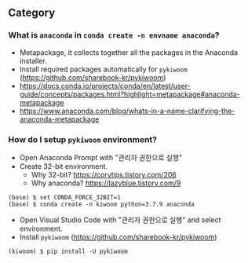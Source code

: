 ## Category

### What is `anaconda` in `conda create -n envname anaconda`?
- Metapackage, it collects together all the packages in the Anaconda installer.
- Install required packages automatically for `pykiwoom` (https://github.com/sharebook-kr/pykiwoom)
- https://docs.conda.io/projects/conda/en/latest/user-guide/concepts/packages.html?highlight=metapackage#anaconda-metapackage
- https://www.anaconda.com/blog/whats-in-a-name-clarifying-the-anaconda-metapackage

### How do I setup `pykiwoom` environment?
- Open Anaconda Prompt with "관리자 권한으로 실행"
- Create 32-bit environment.
  - Why 32-bit? https://corytips.tistory.com/206
  - Why anaconda? https://lazyblue.tistory.com/9
```
(base) $ set CONDA_FORCE_32BIT=1
(base) $ conda create -n kiwoom python=3.7.9 anaconda
```
- Open Visual Studio Code with "관리자 권한으로 실행" and select environment.
- Install `pykiwoom` (https://github.com/sharebook-kr/pykiwoom)
```
(kiwoom) $ pip install -U pykiwoom
```
